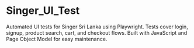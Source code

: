 # Singer_UI_Test
Automated UI tests for Singer Sri Lanka using Playwright. Tests cover login, signup, product search, cart, and checkout flows. Built with JavaScript and Page Object Model for easy maintenance.
